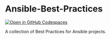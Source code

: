 # Ansible-Best-Practices

[![Open in GitHub Codespaces](https://github.com/codespaces/badge.svg)](https://github.com/codespaces/new?hide_repo_select=true&ref=main&repo=551970753)

A collection of Best Practices for Ansible projects.
